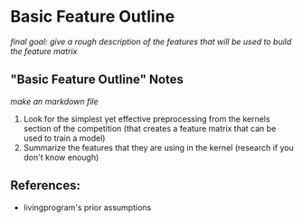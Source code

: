 # Basic Feature Outline
*final goal: give a rough description of the features that will be used to build the feature matrix*

## "Basic Feature Outline" Notes
*make an markdown file*

1. Look for the simplest yet effective preprocessing from the kernels section of the competition (that creates a feature matrix that can be used to train a model)
2. Summarize the features that they are using in the kernel (research if you don't know enough)

## References:
* livingprogram's prior assumptions


